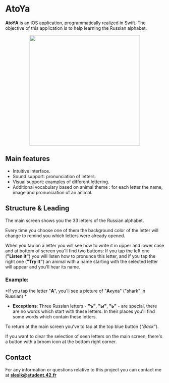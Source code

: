 #  **AtoYa**

**AtoYA** is an iOS application, programmatically realized in Swift. 
The objective of this application is to help learning the Russian alphabet.


<p align="center">
 <img src="https://github.com/slesik/AtoYa/blob/master/AtoYa_Demo.gif" width="350">
</p>



## Main features
* Intuitive interface.
* Sound support: pronunciation of letters.
* Visual support: examples of different lettering.
* Additional vocabulary based on animal theme : for each letter the name, image and pronunciation of an animal.
 
 
## Structure & Leading

The main screen shows you the 33 letters of the Russian alphabet.

Every time you choose one of them the background color of the letter will change to remind you which letters were already opened.

When you tap on a letter you will see how to write it in upper and lower case and at bottom of screen you'll find two buttons: If you tap the left one (**"Listen It"**) you will listen how to pronunce this letter, and if you tap the right one (**"Try It"**) an animal with a name starting with the selected letter will appear and you'll hear its name.

### Example:
*If you tap the letter "**A**", you'll see a picture of "**A**кyла" ("shark" in Russian) *
* **Exceptions**: Three Russian letters - **"ъ"**, **"ы"**, **"ь"** - are special, there are no words which start with these letters. In their places you'll find some words which contain these letters.

To return at the main screen you've to tap at the top blue button (*"Back"*).
 
If you want to clear the selection of seen letters on the main screen, there's a button with a broom icon at the bottom right corner.

## Contact

For any information or questions relative to this project you can contact me at **slesik@student.42.fr**
